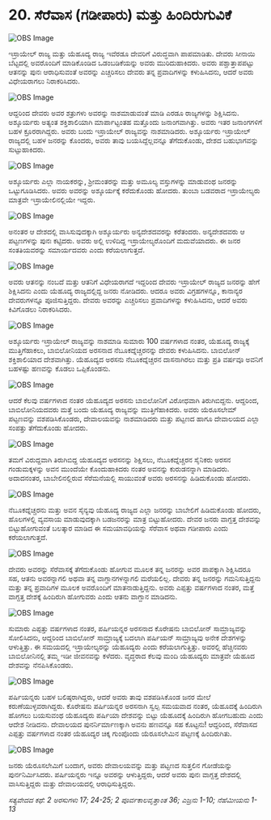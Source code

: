 # 20. ಸೆರೆವಾಸ (ಗಡೀಪಾರು) ಮತ್ತು ಹಿಂದಿರುಗುವಿಕೆ 

![OBS Image](https://cdn.door43.org/obs/jpg/360px/obs-en-20-01.jpg)

ಇಸ್ರಾಯೇಲ್ ರಾಜ್ಯ ಮತ್ತು ಯೆಹೂದ್ಯ ರಾಜ್ಯ ಇವೆರಡೂ ದೇವರಿಗೆ ವಿರುದ್ಧವಾಗಿ ಪಾಪಮಾಡಿತು. ದೇವರು ಸೀನಾಯಿ ಬೆಟ್ಟದಲ್ಲಿ ಅವರೊಂದಿಗೆ ಮಾಡಿಕೊಂಡಿದ ಒಡಂಬಡಿಕೆಯನ್ನು ಅವರು ಮುರಿದುಹಾಕಿದರು. ಅವರು ಪಶ್ಚಾತ್ತಾಪಪಟ್ಟು ಆತನನ್ನು ಪುನಃ ಆರಾಧಿಸುವಂತೆ ಅವರನ್ನು ಎಚ್ಚರಿಸಲು ದೇವರು ತನ್ನ ಪ್ರವಾದಿಗಳನ್ನು ಕಳುಹಿಸಿದನು, ಆದರೆ ಅವರು ವಿಧೇಯರಾಗಲು ನಿರಾಕರಿಸಿದರು.

![OBS Image](https://cdn.door43.org/obs/jpg/360px/obs-en-20-02.jpg)

ಆದ್ದರಿಂದ ದೇವರು ಅವರ ಶತ್ರುಗಳು ಅವರನ್ನು ನಾಶಮಾಡುವಂತೆ ಮಾಡಿ ಎರಡೂ ರಾಜ್ಯಗಳನ್ನು ಶಿಕ್ಷಿಸಿದನು. ಅಶ್ಶೂರ್ಯರು ಅತ್ಯಂತ ಶಕ್ತಿಶಾಲಿಯಾಗಿ ಮಾರ್ಪಾಟ್ಟಂತಹ ಮತ್ತೊಂದು ಜನಾಂಗವಾಗಿತ್ತು. ಅವರು ಇತರ ಜನಾಂಗಗಳಿಗೆ ಬಹಳ ಕ್ರೂರರಾಗಿದ್ದರು. ಅವರು ಬಂದು ಇಸ್ರಾಯೇಲ್ ರಾಜ್ಯವನ್ನು ನಾಶಮಾಡಿದರು. ಅಶ್ಶೂರ್ಯರು ಇಸ್ರಾಯೇಲ್ ರಾಜ್ಯದಲ್ಲಿ ಬಹಳ ಜನರನ್ನು ಕೊಂದರು, ಅವರು ತಾವು ಬಯಸಿದ್ದೆಲ್ಲವನ್ನೂ ತೆಗೆದುಕೊಂಡು, ದೇಶದ ಬಹುಭಾಗವನ್ನು ಸುಟ್ಟುಹಾಕಿದರು. 

![OBS Image](https://cdn.door43.org/obs/jpg/360px/obs-en-20-03.jpg)

ಅಶ್ಶೂರ್ಯರು ಎಲ್ಲಾ ನಾಯಕರನ್ನು, ಶ್ರೀಮಂತರನ್ನು ಮತ್ತು ಅಮೂಲ್ಯ ವಸ್ತುಗಳನ್ನು ಮಾಡುವಂಥ ಜನರನ್ನು ಒಟ್ಟುಗೂಡಿಸಿದರು. ಅವರು ಅವರನ್ನು ಅಶ್ಶೂರ್ಯಕ್ಕೆ ಕರೆದುಕೊಂಡು ಹೋದರು. ತುಂಬಾ ಬಡವರಾದ ಇಸ್ರಾಯೇಲ್ಯರು ಮಾತ್ರವೇ ಇಸ್ರಾಯೇಲಿನಲ್ಲಿಯೇ ಇದ್ದರು.

![OBS Image](https://cdn.door43.org/obs/jpg/360px/obs-en-20-04.jpg)

ಅನಂತರ ಆ ದೇಶದಲ್ಲಿ ವಾಸಿಸುವುದಕ್ಕಾಗಿ ಅಶ್ಶೂರ್ಯರು ಅನ್ಯದೇಶದವರನ್ನು ಕರೆತಂದರು. ಅನ್ಯದೇಶದವರು ಆ ಪಟ್ಟಣಗಳನ್ನು ಪುನಃ ಕಟ್ಟಿದರು. ಅವರು ಅಲ್ಲಿ ಉಳಿದಿದ್ದ ಇಸ್ರಾಯೇಲ್ಯರೊಂದಿಗೆ ಮದುವೆಯಾದರು. ಈ ಜನರ ಸಂತತಿಯವರನ್ನು ಸಮಾರ್ಯದವರು ಎಂದು ಕರೆಯಲಾಗುತ್ತದೆ. 

![OBS Image](https://cdn.door43.org/obs/jpg/360px/obs-en-20-05.jpg)

ಅವರು ಆತನನ್ನು ನಂಬದೆ ಮತ್ತು ಆತನಿಗೆ ವಿಧೇಯರಾಗದೆ ಇದ್ದರಿಂದ  ದೇವರು ಇಸ್ರಾಯೇಲ್ ರಾಜ್ಯದ ಜನರನ್ನು ಹೇಗೆ ಶಿಕ್ಷಿಸಿದನು  ಎಂದು ಯೆಹೂದ್ಯ ರಾಜ್ಯದಲ್ಲಿದ್ದ ಜನರು ನೋಡಿದರು. ಆದರೂ ಅವರು ವಿಗ್ರಹಗಳನ್ನೂ, ಕಾನಾನ್ಯರ ದೇವರುಗಳನ್ನೂ ಪೂಜಿಸುತ್ತಿದ್ದರು. ದೇವರು ಅವರನ್ನು ಎಚ್ಚರಿಸಲು ಪ್ರವಾದಿಗಳನ್ನು ಕಳುಹಿಸಿದನು, ಆದರೆ ಅವರು ಕಿವಿಗೊಡಲು ನಿರಾಕರಿಸಿದರು. 

![OBS Image](https://cdn.door43.org/obs/jpg/360px/obs-en-20-06.jpg)

ಅಶ್ಶೂರ್ಯರು ಇಸ್ರಾಯೇಲ್ ರಾಜ್ಯವನ್ನು ನಾಶಮಾಡಿ ಸುಮಾರು 100 ವರ್ಷಗಳಾದ ನಂತರ, ಯೆಹೂದ್ಯ ರಾಜ್ಯಕ್ಕೆ ಮುತ್ತಿಗೆಹಾಕಲು, ಬಾಬಿಲೋನಿಯದ ಅರಸನಾದ ನೆಬೂಕದ್ನೆಚ್ಚರನನ್ನು ದೇವರು ಕಳುಹಿಸಿದನು. ಬಾಬಿಲೋನ್ ಶಕ್ತಿಶಾಲಿಯಾದ ದೇಶವಾಗಿತ್ತು. ಯೆಹೂದ್ಯದ ಅರಸನು ನೆಬೂಕದ್ನೆಚ್ಚರನ ದಾಸನಾಗಿರಲು ಮತ್ತು ಪ್ರತಿ ವರ್ಷವೂ ಅವನಿಗೆ ಬಹಳಷ್ಟು ಹಣವನ್ನು ಕೊಡಲು ಒಪ್ಪಿಕೊಂಡನು. 

![OBS Image](https://cdn.door43.org/obs/jpg/360px/obs-en-20-07.jpg)

ಆದರೆ ಕೆಲವು ವರ್ಷಗಳಾದ ನಂತರ ಯೆಹೂದ್ಯದ ಅರಸನು ಬಾಬಿಲೋನಿಗೆ ವಿರೋಧವಾಗಿ ತಿರುಗಿಬಿದ್ದನು. ಆದ್ದರಿಂದ, ಬಾಬಿಲೋನಿಯದವರು ಮತ್ತೆ ಬಂದು ಯೆಹೂದ್ಯ ರಾಜ್ಯವನ್ನು ಮುತ್ತಿಗೆಹಾಕಿದರು. ಅವರು ಯೆರೂಸಲೇಮ್ ಪಟ್ಟಣವನ್ನು ವಶಪಡಿಸಿಕೊಂಡರು, ದೇವಾಲಯವನ್ನು ನಾಶಮಾಡಿದರು ಮತ್ತು ಪಟ್ಟಣದ ಹಾಗೂ ದೇವಾಲಯದ ಎಲ್ಲಾ ಸಂಪತ್ತು ತೆಗೆದುಕೊಂಡು ಹೋದರು. 

![OBS Image](https://cdn.door43.org/obs/jpg/360px/obs-en-20-08.jpg)

ತಮಗೆ ವಿರುದ್ದವಾಗಿ ತಿರುಗಿಬಿದ್ದ  ಯೆಹೂದ್ಯದ ಅರಸನನ್ನು ಶಿಕ್ಷಿಸಲು, ನೆಬೂಕದ್ನೆಚ್ಚರನ ಸೈನಿಕರು ಅರಸನ ಗಂಡುಮಕ್ಕಳನ್ನು ಅವನ ಮುಂದೆಯೇ ಕೊಂದುಹಾಕಿದರು ನಂತರ ಅವನನ್ನು ಕುರುಡನನ್ನಾಗಿ ಮಾಡಿದರು. ಅದಾದನಂತರ,  ಬಾಬೇಲಿನಲ್ಲಿರುವ ಸೆರೆಮನೆಯಲ್ಲಿ ಸಾಯುವಂತೆ ಅವರು ಅರಸನನ್ನು ಹಿಡಿದುಕೊಂಡು ಹೋದರು. 

![OBS Image](https://cdn.door43.org/obs/jpg/360px/obs-en-20-09.jpg)

ನೆಬೂಕದ್ನೆಚ್ಚರನು ಮತ್ತು ಅವನ ಸೈನ್ಯವು ಯೆಹೂದ್ಯ ರಾಜ್ಯದ ಎಲ್ಲಾ ಜನರನ್ನು  ಬಾಬೇಲಿಗೆ ಹಿಡಿದುಕೊಂಡು ಹೋದರು, ಹೊಲಗಳಲ್ಲಿ ವ್ಯವಸಾಯ ಮಾಡುವುದಕ್ಕಾಗಿ ಬಡಜನರನ್ನು ಮಾತ್ರ ಬಿಟ್ಟುಹೋದರು. ದೇವರ ಜನರು ವಾಗ್ದತ್ತ ದೇಶವನ್ನು ಬಿಟ್ಟುಹೋಗುವಂತೆ ಬಲತ್ಕಾರ ಮಾಡಿದ ಈ ಸಮಯಾವಧಿಯನ್ನು ಸೆರೆವಾಸ ಅಥವಾ ಗಡೀಪಾರು ಎಂದು ಕರೆಯಲಾಗುತ್ತದೆ. 

![OBS Image](https://cdn.door43.org/obs/jpg/360px/obs-en-20-10.jpg)

ದೇವರು ಅವರನ್ನು ಸೆರೆವಾಸಕ್ಕೆ ತೆಗೆದುಕೊಂಡು ಹೋಗುವ ಮೂಲಕ ತನ್ನ ಜನರನ್ನು ಅವರ ಪಾಪಕ್ಕಾಗಿ ಶಿಕ್ಷಿಸಿದರೂ ಸಹ, ಆತನು ಅವರನ್ನಾಗಲಿ ಅಥವಾ ತನ್ನ ವಾಗ್ದಾನಗಳನ್ನಾಗಲಿ ಮರೆಯಲಿಲ್ಲ. ದೇವರು ತನ್ನ ಜನರನ್ನು ಗಮನಿಸುತ್ತಿದ್ದನು ಮತ್ತು ತನ್ನ ಪ್ರವಾದಿಗಳ ಮೂಲಕ ಅವರೊಂದಿಗೆ ಮಾತನಾಡುತ್ತಿದ್ದನು. ಅವರು ಎಪ್ಪತ್ತು ವರ್ಷಗಳಾದ ನಂತರ, ಮತ್ತೆ ವಾಗ್ದತ್ತ ದೇಶಕ್ಕೆ ಹಿಂದಿರುಗಿ ಹೋಗುವರು ಎಂದು ಆತನು ವಾಗ್ದಾನ ಮಾಡಿದನು. 

![OBS Image](https://cdn.door43.org/obs/jpg/360px/obs-en-20-11.jpg)

ಸುಮಾರು ಎಪ್ಪತ್ತು ವರ್ಷಗಳಾದ ನಂತರ, ಪರ್ಷಿಯನ್ನರ ಅರಸನಾದ ಕೊರೇಷನು ಬಾಬಿಲೋನ್ ಸಾಮ್ರಾಜ್ಯವನ್ನು ಸೋಲಿಸಿದನು, ಆದ್ದರಿಂದ ಬಾಬಿಲೋನ್ ಸಾಮ್ರಾಜ್ಯಕ್ಕೆ ಬದಲಾಗಿ ಪರ್ಷಿಯನ್ ಸಾಮ್ರಾಜ್ಯವು ಅನೇಕ ದೇಶಗಳನ್ನು ಆಳುತ್ತಿತ್ತು. ಈ ಸಮಯದಲ್ಲಿ ಇಸ್ರಾಯೇಲ್ಯರನ್ನು ಯೆಹೂದ್ಯರು ಎಂದು ಕರೆಯಲಾಗುತ್ತಿತ್ತು. ಅವರಲ್ಲಿ ಹೆಚ್ಚಿನವರು ಬಾಬಿಲೋನಿನಲ್ಲಿ ತಮ್ಮ ಇಡೀ ಜೀವನವನ್ನು ಕಳೆದರು. ವೃದ್ಧರಾದ ಕೆಲವು ಮಂದಿ ಯೆಹೂದ್ಯರು ಮಾತ್ರವೇ ಯೆಹೂದ ದೇಶವನ್ನು ನೆನಪಿಸಿಕೊಂಡರು.

![OBS Image](https://cdn.door43.org/obs/jpg/360px/obs-en-20-12.jpg)

ಪರ್ಷಿಯನ್ನರು ಬಹಳ ಬಲಿಷ್ಠರಾಗಿದ್ದರು, ಆದರೆ ಅವರು ತಾವು ವಶಪಡಿಸಿಕೊಂಡ ಜನರ ಮೇಲೆ ಕರುಣೆಯುಳ್ಳವರಾಗಿದ್ದರು. ಕೊರೇಷನು ಪರ್ಷಿಯನ್ನರ ಅರಸನಾಗಿ ಸ್ವಲ್ಪ ಸಮಯವಾದ ನಂತರ, ಯೆಹೂದಕ್ಕೆ ಹಿಂದಿರುಗಿ ಹೋಗಲು ಬಯಸುವಂಥ ಯೆಹೂದ್ಯರು ಪರ್ಷಿಯಾ ದೇಶವನ್ನು ಬಿಟ್ಟು ಯೆಹೂದಕ್ಕೆ ಹಿಂದಿರುಗಿ ಹೋಗಬಹುದು ಎಂದು ಆದೇಶ ನೀಡಿದನು. ದೇವಾಲಯದ ಪುನರ್ನಿರ್ಮಾಣಕ್ಕಾಗಿ ಅವನು ಹಣವನ್ನೂ ಸಹ ಕೊಟ್ಟನು! ಆದ್ದರಿಂದ, ಸೆರೆವಾಸದ ಎಪ್ಪತ್ತು ವರ್ಷಗಳಾದ ನಂತರ ಯೆಹೂದ್ಯರ ಚಿಕ್ಕ ಗುಂಪೊಂದು ಯೆರೂಸಲೇಮಿನ ಪಟ್ಟಣಕ್ಕೆ ಹಿಂದಿರುಗಿತು. 

![OBS Image](https://cdn.door43.org/obs/jpg/360px/obs-en-20-13.jpg)

ಜನರು ಯೆರೂಸಲೇಮಿಗೆ ಬಂದಾಗ, ಅವರು ದೇವಾಲಯವನ್ನು ಮತ್ತು ಪಟ್ಟಣದ ಸುತ್ತಲಿನ ಗೋಡೆಯನ್ನು ಪುರ್ನನಿರ್ಮಿಸಿದರು. ಪರ್ಷಿಯನ್ನರು ಇನ್ನೂ ಅವರನ್ನು ಆಳುತ್ತಿದ್ದರು, ಆದರೆ ಅವರು ಪುನಃ ವಾಗ್ದತ್ತ ದೇಶದಲ್ಲಿ ವಾಸಿಸುತ್ತಿದ್ದರು ಮತ್ತು ದೇವಾಲಯದಲ್ಲಿ ಆರಾಧಿಸುತ್ತಿದ್ದರು.

_ಸತ್ಯವೇದದ ಕಥೆ: 2 ಅರಸುಗಳು 17; 24-25; 2 ಪೂರ್ವಕಾಲವೃತ್ತಾಂತ 36; ಎಜ್ರನು 1-10; ನೆಹೆಮೀಯನು 1-13_

